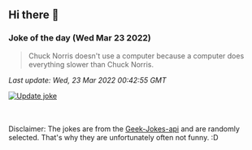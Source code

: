## Hi there 👋

### Joke of the day (Wed Mar 23 2022)
<!-- joke -->
>Chuck Norris doesn't use a computer because a computer does everything slower than Chuck Norris.
<!-- /joke -->

*Last update: Wed, 23 Mar 2022 00:42:55 GMT*

[![Update joke](https://github.com/nclskfm/nclskfm/actions/workflows/joke.yml/badge.svg)](https://github.com/nclskfm/nclskfm/actions/workflows/joke.yml)

<br><br>
Disclaimer: The jokes are from the [Geek-Jokes-api](https://github.com/sameerkumar18/geek-joke-api) and are randomly selected. That's why they are unfortunately often not funny. :D
